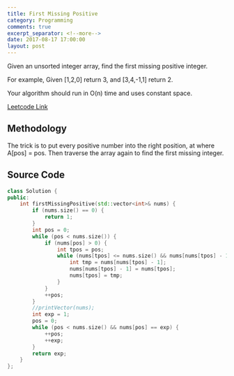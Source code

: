 ```yaml
---
title: First Missing Positive
category: Programming
comments: true
excerpt_separator: <!--more-->
date: 2017-08-17 17:00:00
layout: post
---
```

Given an unsorted integer array, find the first missing positive integer.

For example,
Given [1,2,0] return 3,
and [3,4,-1,1] return 2.

Your algorithm should run in O(n) time and uses constant space.
<!--more-->

[Leetcode Link](https://leetcode.com/problems/first-missing-positive)

## Methodology
The trick is to put every positive number into the right position, at where A[pos] = pos. Then traverse the array again to find the first missing integer.

## Source Code
```C++
class Solution {
public:
    int firstMissingPositive(std::vector<int>& nums) {
        if (nums.size() == 0) {
            return 1;
        }
        int pos = 0;
        while (pos < nums.size()) {
            if (nums[pos] > 0) {
                int tpos = pos;
                while (nums[tpos] <= nums.size() && nums[nums[tpos] - 1] != nums[tpos]) {
                    int tmp = nums[nums[tpos] - 1];
                    nums[nums[tpos] - 1] = nums[tpos];
                    nums[tpos] = tmp;
                }
            }
            ++pos;
        }
        //printVector(nums);
        int exp = 1;
        pos = 0;
        while (pos < nums.size() && nums[pos] == exp) {
            ++pos;
            ++exp;
        }
        return exp;
    }
};
```
